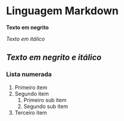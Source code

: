 # Linguagem Markdown

**Texto em negrito**

*Texto em itálico*

__*Texto em negrito e itálico*__
---
### Lista numerada

1. Primeiro item
2. Segundo item
   1. Primeiro sub item
   2. Segundo sub item
3. Terceiro item


